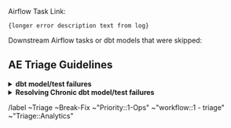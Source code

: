 <!-- Subject format should be: YYYY-MM-DD | task name | Error line from log-->
<!-- example: 2020-05-15 | dbt-non-product-models-run | Database Error in model sheetload_manual_downgrade_dotcom_tracking -->

Airflow Task Link: <!-- link to airflow log with error -->

```
{longer error description text from log}
```

Downstream Airflow tasks or dbt models that were skipped: <!-- None -->
  <!-- list any downstream tasks that were skipped because of this error -->

## AE Triage Guidelines

<details>
<summary><b>dbt model/test failures</b></summary>
Should any model/test fail, ensure all of the errors are being addressed ensure the below is completed: 

1. [ ] Check the dbt audit columns in the model to see who created the model, who last updated the model, and when.
1. [ ] If the model was created within the last month, then assign the test or run failure issue to that developer. This will allow for a 1 month warranty period on the model where the creator of the model can resolve any test or run problems. 
1. [ ] For models outside of the 1 month warranty period, check out the latest master branch and run the model locally to ensure the error is still valid. 
1. [ ] For models outside of the 1 month warranty period, check the git log for the problematic model, as well as any parent models. If there are any changes here which are obviously causing the problem, you can either: 
    1. [ ] If the problem is syntax and simple to solve (i.e. a missing comma) create an MR attached to the triage issue and correct the problem. Tag the last merger for review on the issue to confirm the change is correct and valid.
    1. [ ] If the problem is complicated or you are uncertain on how to solve it tag the CODEOWNER for the file.

</details>

<details>
<summary><b>Resolving Chronic dbt model/test failures</b></summary>
For chronic dbt model and test failures that have been around for more than 1 month, please complete the below steps:

1. [ ] Has the root cause of the failure been determined? If not, the triager should determine the root cause.
1. [ ] Is the root cause of the failure upstream in a source system? Consider creating a Dashboard with a Data Detection rule for the test and work with the source system owner to have the Dashboard and Detection Rule become a part of their Data Quality processes as source system owners. After the process has been set-up, consider setting the test to warning or deprecating it in dbt.
1. [ ] Is the test failure related to a row count failure AND there is no concerning problem with the table? If yes, consider using the LAG parameter in the row count test macro or use the row count test macro that leverages averages and standard deviations. If neither one of those options works, then move the test to blocked status, set the test to warn, and consider this for the new Data Observability tool.  
1. [ ] Is the dbt model/test failure related to a timeout issue? If yes, confirm that the model can build and test can run on its own by full refreshing the model in Airflow. Review the model to confirm it truly needs to have a full refresh. Note the run time in Airflow for the model to build. If the model needs to be refreshed, then move the issue to blocked status and consider this model as a candidate for DAG Flowsharding. For timeout test failures, set the test to warn.
1. [ ] Are there multiple tests failing, across multiple models for the same root cause? Consider identifying the model with the root cause failure, keep the test on that model, and deprecate the remaining test. This will help clear out noise and redundancy in the test logs.  

</details>


/label ~Triage ~Break-Fix ~"Priority::1-Ops" ~"workflow::1 - triage" ~"Triage::Analytics" 
